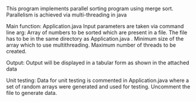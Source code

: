 This program implements parallel sorting program using merge sort. Parallelism is achieved via multi-threading in java

Main function: Application.java
Input parameters are taken via command line arg: 
    Array of numbers to be sorted which are present in a file. The file has to be in the same directory as Application.java .
    Minimum size of the array which to use multithreading.
    Maximum number of threads to be created.
    
Output:
    Output will be displayed in a tabular form as shown in the attached data
    
Unit testing:
    Data for unit testing is commented in Application.java where a set of random arrays were generated and used for testing.
    Uncomment the file to generate data.
    